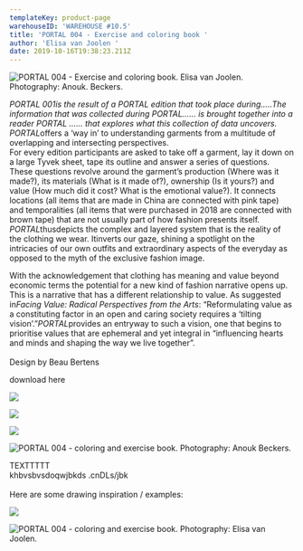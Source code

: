 ```yaml
---
templateKey: product-page
warehouseID: 'WAREHOUSE #10.5'
title: 'PORTAL 004 - Exercise and coloring book '
author: 'Elisa van Joolen '
date: 2019-10-16T19:38:23.211Z
---
```

![PORTAL 004 - Exercise and coloring book. Elisa van Joolen. Photography: Anouk. Beckers. ](/img/03_portal004_photo_anoukbeckers.jpg "PORTAL 004 - Exercise and coloring book. Photography: Anouk. Beckers. ")

*PORTAL 001is the result of a PORTAL edition that took place during…..*The information that was collected during PORTAL…… is brought together into a reader PORTAL …… that explores what this collection of data uncovers.*\
PORTAL*offers a ‘way in’ to understanding garments from a multitude of overlapping and intersecting perspectives.\
For every edition participants are asked to take off a garment, lay it down on a large Tyvek sheet, tape its outline and answer a series of questions. These questions revolve around the garment’s production (Where was it made?), its materials (What is it made of?), ownership (Is it yours?) and value (How much did it cost? What is the emotional value?). It connects locations (all items that are made in China are connected with pink tape) and temporalities (all items that were purchased in 2018 are connected with brown tape) that are not usually part of how fashion presents itself.\
*PORTAL*thusdepicts the complex and layered system that is the reality of the clothing we wear. Itinverts our gaze, shining a spotlight on the intricacies of our own outfits and extraordinary aspects of the everyday as opposed to the myth of the exclusive fashion image.

With the acknowledgement that clothing has meaning and value beyond economic terms the potential for a new kind of fashion narrative opens up. This is a narrative that has a different relationship to value. As suggested in*Facing Value: Radical Perspectives from the Arts*: “Reformulating value as a constituting factor in an open and caring society requires a ‘tilting vision’.”*PORTAL*provides an entryway to such a vision, one that begins to prioritise values that are ephemeral and yet integral in “influencing hearts and minds and shaping the way we live together”.\
\
Design by Beau Bertens

download here 

![](/img/08_portal004_photo_anoukbeckers.jpg)

![](/img/01_portal004_photo_anoukbeckers.jpg)

![](/img/09_portal004_photo_anoukbeckers.jpg)

![PORTAL 004 - coloring and exercise book. Photography: Anouk Beckers.](/img/06_portal004_photo_anoukbeckers.jpg "PORTAL 004 - coloring and exercise book. Photography: Anouk Beckers.")

TEXTTTTT \
khbvsbvsdoqwjbkds .cnDLs/jbk\
\
Here are some drawing inspiration / examples: 

![](/img/img_1739.jpg)

![PORTAL 004 - coloring and exercise book. Photography: Elisa van Joolen.](/img/img_1770.jpg "PORTAL 004 - coloring and exercise book. Photography: Elisa van Joolen.")